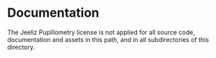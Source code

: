 # Documentation

The Jeeliz Pupillometry license is not applied for all source code, documentation and assets in this path, and in all subdirectories of this directory.
